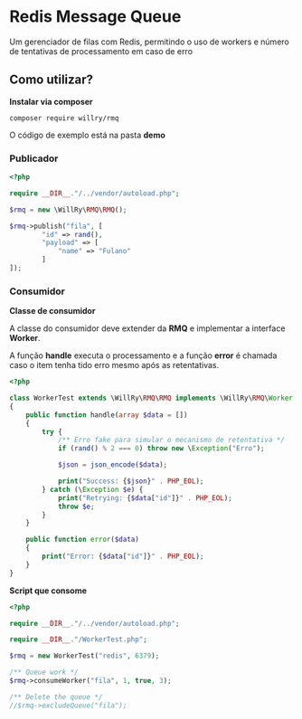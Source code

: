 # Redis Message Queue

Um gerenciador de filas com Redis, permitindo o uso de workers e número de tentativas de processamento em caso de erro

## Como utilizar?

**Instalar via composer**

```shell
composer require willry/rmq
```

O código de exemplo está na pasta **demo**

### Publicador

```php
<?php

require __DIR__."/../vendor/autoload.php";

$rmq = new \WillRy\RMQ\RMQ();

$rmq->publish("fila", [
        "id" => rand(),
        "payload" => [
            "name" => "Fulano"
        ]
]);

```

### Consumidor

**Classe de consumidor**

A classe do consumidor deve extender da **RMQ** e implementar
a interface **Worker**.

A função **handle** executa o processamento e a função **error** é
chamada caso o item tenha tido erro mesmo após as retentativas.

```php
<?php

class WorkerTest extends \WillRy\RMQ\RMQ implements \WillRy\RMQ\Worker
{
    public function handle(array $data = [])
    {
        try {
            /** Erro fake para simular o mecanismo de retentativa */
            if (rand() % 2 === 0) throw new \Exception("Erro");

            $json = json_encode($data);

            print("Success: {$json}" . PHP_EOL);
        } catch (\Exception $e) {
            print("Retrying: {$data["id"]}" . PHP_EOL);
            throw $e;
        }
    }

    public function error($data)
    {
        print("Error: {$data["id"]}" . PHP_EOL);
    }
}
```

**Script que consome**

```php
<?php

require __DIR__."/../vendor/autoload.php";

require __DIR__."/WorkerTest.php";

$rmq = new WorkerTest("redis", 6379);

/** Queue work */
$rmq->consumeWorker("fila", 1, true, 3);

/** Delete the queue */
//$rmq->excludeQueue("fila");
```